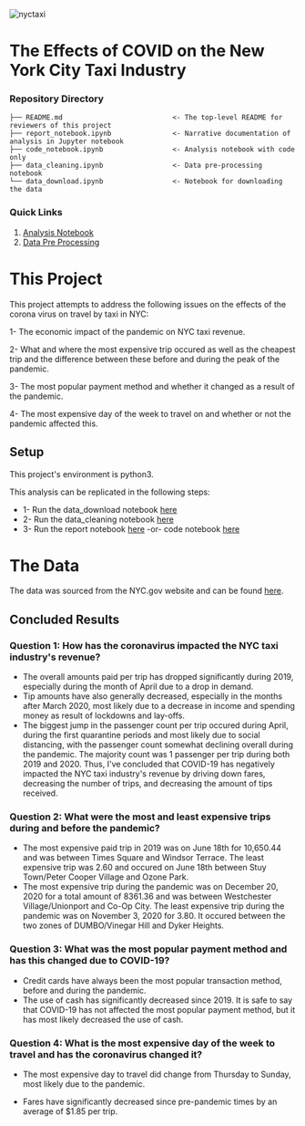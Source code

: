 ![nyctaxi](https://user-images.githubusercontent.com/71333855/146815346-8096cfaf-a4bb-482f-ba34-f49b33d72aaa.jpeg)

# The Effects of COVID on the New York City Taxi Industry

### Repository Directory

```
├── README.md                           <- The top-level README for reviewers of this project
├── report_notebook.ipynb               <- Narrative documentation of analysis in Jupyter notebook
├── code_notebook.ipynb                 <- Analysis notebook with code only
├── data_cleaning.ipynb                 <- Data pre-processing notebook
└── data_download.ipynb                 <- Notebook for downloading the data
```

### Quick Links
1. [Analysis Notebook](/report_notebook.ipynb/)
2. [Data Pre Processing](/data_cleaning.ipynb/)

# This Project

This project attempts to address the following issues on the effects of the corona virus on travel by taxi in NYC:

1- The economic impact of the pandemic on NYC taxi revenue.

2- What and where the most expensive trip occured as well as the cheapest trip and the difference between these before and during the peak of the pandemic.

3- The most popular payment method and whether it changed as a result of the pandemic.

4- The most expensive day of the week to travel on and whether or not the pandemic affected this.
## Setup

This project's environment is python3.

This analysis can be replicated in the following steps:

* 1- Run the data_download notebook [here](/data_download.ipynb/)
* 2- Run the data_cleaning notebook [here](/data_cleaning.ipynb/)
* 3- Run the report notebook [here](/report_notebook.ipynb/) -or- code notebook [here](/code_notebook.ipynb/)

# The Data
The data was sourced from the NYC.gov website and can be found [here](https://www1.nyc.gov/site/tlc/about/tlc-trip-record-data.page).

## Concluded Results

### Question 1: How has the coronavirus impacted the NYC taxi industry's revenue?
* The overall amounts paid per trip has dropped significantly during 2019, especially during the month of April due to a drop in demand.
* Tip amounts have also generally decreased, especially in the months after March 2020, most likely due to a decrease in income and spending money as result of lockdowns and lay-offs.
* The biggest jump in the passenger count per trip occured during April, during the first quarantine periods and most likely due to social distancing, with the passenger count somewhat declining overall during the pandemic. The majority count was 1 passenger per trip during both 2019 and 2020.
Thus, I've concluded that COVID-19 has negatively impacted the NYC taxi industry's revenue by driving down fares, decreasing the number of trips, and decreasing the amount of tips received.

### Question 2: What were the most and least expensive trips during and before the pandemic?
* The most expensive paid trip in 2019 was on June 18th for 10,650.44 and was between Times Square and Windsor Terrace. The least expensive trip was 2.60 and occured on June 18th between Stuy Town/Peter Cooper Village and Ozone Park.
* The most expensive trip during the pandemic was on December 20, 2020 for a total amount of 8361.36 and was between Westchester Village/Unionport and Co-Op City. The least expensive trip during the pandemic was on November 3, 2020 for 3.80. It occured between the two zones of DUMBO/Vinegar Hill and Dyker Heights.

### Question 3: What was the most popular payment method and has this changed due to COVID-19?
* Credit cards have always been the most popular transaction method, before and during the pandemic.
* The use of cash has significantly decreased since 2019. It is safe to say that COVID-19 has not affected the most popular payment method, but it has most likely decreased the use of cash.

### Question 4: What is the most expensive day of the week to travel and has the coronavirus changed it?
* The most expensive day to travel did change from Thursday to Sunday, most likely due to the pandemic.

* Fares have significantly decreased since pre-pandemic times by an average of $1.85 per trip.
